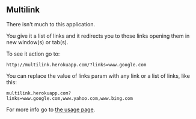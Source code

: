 Multilink
--

There isn't much to this application.

You give it a list of links and it redirects you to those links opening them in new window(s) or tab(s).

To see it action go to:

`http://multilink.herokuapp.com/?links=www.google.com`

You can replace the value of links param with any link or a list of links, like this:

`multilink.herokuapp.com?links=www.google.com,www.yahoo.com,www.bing.com`

For more info go to [the usage page](http://multilink.herokuapp.com/usage).